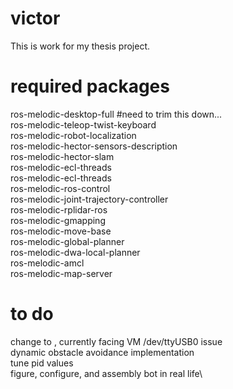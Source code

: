 # victor
This is work for my thesis project.

# required packages
ros-melodic-desktop-full #need to trim this down...\
ros-melodic-teleop-twist-keyboard\
ros-melodic-robot-localization\
ros-melodic-hector-sensors-description\
ros-melodic-hector-slam\
ros-melodic-ecl-threads\
ros-melodic-ecl-threads\
ros-melodic-ros-control\
ros-melodic-joint-trajectory-controller\
ros-melodic-rplidar-ros\
ros-melodic-gmapping\
ros-melodic-move-base\
ros-melodic-global-planner\
ros-melodic-dwa-local-planner\
ros-melodic-amcl\
ros-melodic-map-server

# to do
change <arg name="laser" default="sim"/> to <arg name="laser" default="rplidar"/>, currently facing VM /dev/ttyUSB0 issue\
dynamic obstacle avoidance implementation\
tune pid values\
figure, configure, and assembly bot in real life\
